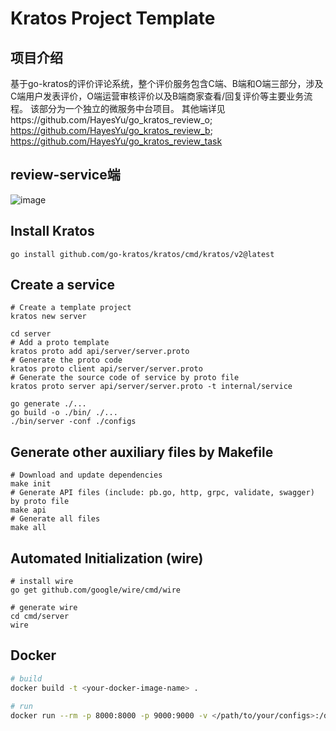 # Kratos Project Template

## 项目介绍
基于go-kratos的评价评论系统，整个评价服务包含C端、B端和O端三部分，涉及C端用户发表评价，O端运营审核评价以及B端商家查看/回复评价等主要业务流程。
该部分为一个独立的微服务中台项目。
其他端详见https://github.com/HayesYu/go_kratos_review_o; https://github.com/HayesYu/go_kratos_review_b; https://github.com/HayesYu/go_kratos_review_task

## review-service端
![image](https://github.com/user-attachments/assets/7bdcdfc2-ced3-4144-b105-f4555db6de0e)


## Install Kratos
```
go install github.com/go-kratos/kratos/cmd/kratos/v2@latest
```
## Create a service
```
# Create a template project
kratos new server

cd server
# Add a proto template
kratos proto add api/server/server.proto
# Generate the proto code
kratos proto client api/server/server.proto
# Generate the source code of service by proto file
kratos proto server api/server/server.proto -t internal/service

go generate ./...
go build -o ./bin/ ./...
./bin/server -conf ./configs
```
## Generate other auxiliary files by Makefile
```
# Download and update dependencies
make init
# Generate API files (include: pb.go, http, grpc, validate, swagger) by proto file
make api
# Generate all files
make all
```
## Automated Initialization (wire)
```
# install wire
go get github.com/google/wire/cmd/wire

# generate wire
cd cmd/server
wire
```

## Docker
```bash
# build
docker build -t <your-docker-image-name> .

# run
docker run --rm -p 8000:8000 -p 9000:9000 -v </path/to/your/configs>:/data/conf <your-docker-image-name>
```

